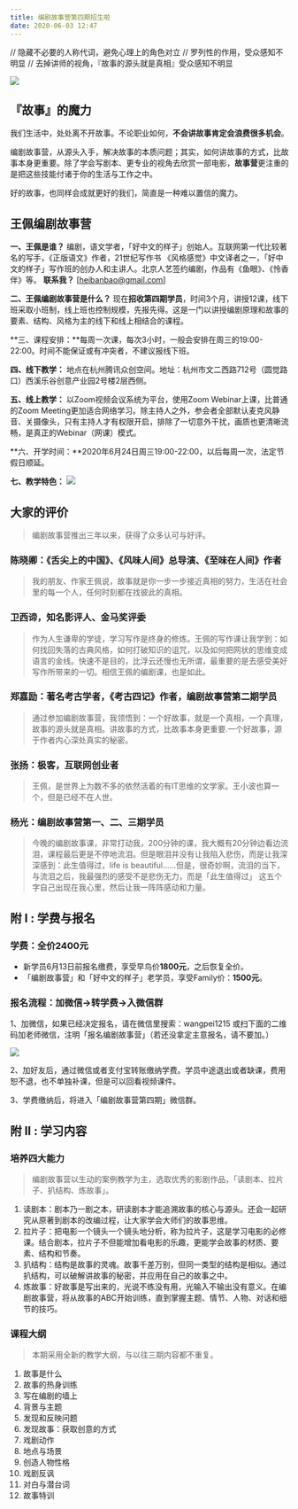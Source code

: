 ```yaml
---
title: 编剧故事营第四期招生啦
date: 2020-06-03 12:47
---
```

// 隐藏不必要的人称代词，避免心理上的角色对立
// 罗列性的作用，受众感知不明显
// 去掉讲师的视角，『故事的源头就是真相』受众感知不明显


![](./_image/better-story-better-us.jpg)

## 『故事』的魔力

我们生活中，处处离不开故事。不论职业如何，**不会讲故事肯定会浪费很多机会**。

编剧故事营，从源头入手，解决故事的本质问题；其实，如何讲故事的方式，比故事本身更重要。除了学会写剧本、更专业的视角去欣赏一部电影，**故事营**更注重的是把这些技能付诸于你的生活与工作之中。

好的故事，也同样会成就更好的我们，简直是一种难以置信的魔力。

## 王佩编剧故事营
**一、王佩是谁？** 编剧，语文学者，「好中文的样子」创始人。互联网第一代比较著名的写手，《正版语文》作者，21世纪写作书 《风格感觉》中文译者之一，「好中文的样子」写作班的创办人和主讲人。北京人艺签约编剧，作品有《鱼眼》、《怜香伴》等。  **联系我？** [heibanbao@gmail.com]

**二、王佩编剧故事营是什么？** 现在**招收第四期学员**，时间3个月，讲授12课，线下班采取小班制，线上班也控制规模，先报先得。这是一门以讲授编剧原理和故事的要素、结构、风格为主的线下和线上相结合的课程。

**三、课程安排：**每周一次课，每次3小时，一般会安排在周三的19:00-22:00。时间不能保证或有冲突者，不建议报线下班。

**四、线下教学：** 地点在杭州腾讯众创空间。地址：杭州市文二西路712号（圆觉路口）西溪乐谷创意产业园2号楼2层西侧。

**五、线上教学：** 以Zoom视频会议系统为平台，使用Zoom Webinar上课，比普通的Zoom Meeting更加适合网络学习。除主持人之外，参会者全部默认麦克风静音、关摄像头，只有主持人才有权限开启，排除了一切意外干扰，画质也更清晰流畅，是真正的Webinar（网课）模式。

**六、开学时间：**2020年6月24日周三19:00-22:00，以后每周一次，法定节假日顺延。

**七、教学特色：**
![](./_image/sc-vs-others-comparison.png)

## 大家的评价

>  编剧故事营推出三年以来，获得了众多认可与好评。

### 陈晓卿：《舌尖上的中国》、《风味人间》总导演、《至味在人间》作者

>  我的朋友、作家王佩说，故事就是你一步一步接近真相的努力，生活在社会里的每一个人，任何时刻都在找彼此的真相。

### 卫西谛，知名影评人、金马奖评委

> 作为人生谦卑的学徒，学习写作是终身的修炼。王佩的写作课让我学到：如何找回失落的古典风格，如何打破知识的诅咒，以及如何把网状的思维变成语言的金线。快速不是目的，比浮云还慢也无所谓，最重要的是去感受美好写作所带来的一切。相信王佩的编剧课，也是如此。

### 郑嘉励：著名考古学者，《考古四记》作者，编剧故事营第二期学员

> 通过参加编剧故事营，我领悟到：一个好故事，就是一个真相，一个真理，故事的源头就是真相。讲故事的方式，比故事本身更重要.一个好故事，源于作者内心深处真实的秘密。

### 张扬：极客，互联网创业者

> 王佩，是世界上为数不多的依然活着的有IT思维的文学家。王小波也算一个，但是已经不在人世。

### 杨光：编剧故事营第一、二、三期学员

>  今晚的编剧故事课，非常打动我，200分钟的课，我大概有20分钟边看边流泪，课程最后更是不停地流泪。但是眼泪并没有让我陷入悲伤，而是让我深深感到：此生值得过，life is beautiful……但是，很奇妙啊，流泪的当下，与流泪之后，我最强烈的感受不是悲伤无力，而是「此生值得过」 这五个字自己出现在我心里，然后让我一阵阵感动和力量。

## 附 I :  学费与报名

### 学费：全价2400元

- 新学员6月13日前报名缴费，享受早鸟价**1800元**，之后恢复全价。
- 「编剧故事营」和「好中文的样子」老学员，享受Family价：**1500元**。

### 报名流程：加微信→转学费→入微信群

1、加微信，如果已经决定报名，请在微信里搜索：wangpei1215 或扫下面的二维码加老师微信，注明「报名编剧故事营」（若还没拿定主意报名，请不要加。）

![](./_image/wechat-square.jpeg)

2、加好友后，通过微信或者支付宝转账缴纳学费。学员中途退出或者缺课，费用恕不退，也不单独补课，但是可以回看视频课件。

3、学费缴纳后，将进入「编剧故事营第四期」微信群。

## 附 II :  学习内容

### 培养四大能力

> 编剧故事营以生动的案例教学为主，选取优秀的影剧作品，「读剧本、拉片子、扒结构、炼故事」。

1. 读剧本：剧本乃一剧之本，研读剧本才能追溯故事的核心与源头。还会一起研究从原著到剧本的改编过程，让大家学会大师们的故事思维。
2. 拉片子：把电影一个镜头一个镜头地分析，称为拉片子，这是学习电影的必修课。结合剧本，拉片子不但能增加看电影的乐趣，更能学会故事的材质、要素、结构和节奏。
3. 扒结构：结构是故事的灵魂。故事千差万别，但同一类型的结构是相似。通过扒结构，可以破解讲故事的秘密，并应用在自己的故事之中。
4. 炼故事：好故事是写出来的，光说不练没有用，光输入不输出没有意义。在编剧故事营，将从故事的ABC开始训练，直到掌握主题、情节、人物、对话和细节的技巧。

### 课程大纲

> 本期采用全新的教学大纲，与以往三期内容都不重复。

1. 故事是什么
2. 故事的热身训练
3. 写在编剧的墙上
4. 背景与主题
5. 发现和反映问题
6. 发现故事：获取创意的方式
7. 戏剧动作
8. 地点与场景
9. 创造人物性格
10. 戏剧反讽
11. 对白与潜台词
12.  故事特训



